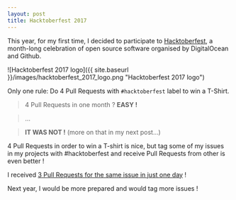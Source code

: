 ```yaml
---
layout: post
title: Hacktoberfest 2017
---
```


This year, for my first time, I decided to participate to [Hacktoberfest](https://hacktoberfest.digitalocean.com/),
a month-long celebration of open source software organised by DigitalOcean and Github.

![Hacktoberfest 2017 logo]({{ site.baseurl }}/images/hacktoberfest_2017_logo.png "Hacktoberfest 2017 logo")

Only one rule: Do 4 Pull Requests with `#hacktoberfest` label to win a T-Shirt.

> 4 Pull Requests in one month ? **EASY !** 

> ...

> **IT WAS NOT !** (more on that in my next post...)

4 Pull Requests in order to win a T-shirt is nice, but tag some of my issues in my projects with #hacktoberfest and receive Pull Requests from other is even better !

I received [3 Pull Requests for the same issue in just one day](https://github.com/Octopussy-Project/Octopussy/pulls?q=is%3Apr+is%3Aclosed+label%3Ahacktoberfest) !

Next year, I would be more prepared and would tag more issues !

